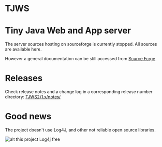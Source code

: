 TJWS
====

# Tiny Java Web and App server

The server sources hosting on sourceforge is currently stopped.
All sources are available here.

However a general documentation can be still accessed from <a href="http://tjws.sf.net">Source Forge</a>

# Releases

Check release notes and a change log in a corresponding release number directory: [TJWS2/1.x/notes/](https://github.com/drogatkin/TJWS2/tree/master/1.x/notes)

# Good news
The project doesn't use Log4J, and other not reliable open source libraries.

![alt this project Log4j free](https://github.com/drogatkin/TJWS2/blob/master/log4j2-logo.jpg?raw=true)
